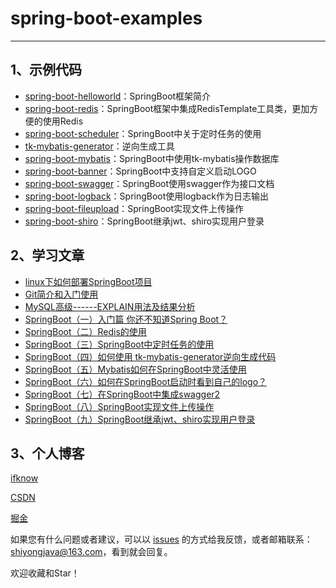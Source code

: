 # spring-boot-examples


------
## 1、示例代码

- [spring-boot-helloworld](https://github.com/ifknow/spring-boot-examples/tree/master/spring-boot-helloworld)：SpringBoot框架简介
- [spring-boot-redis](https://github.com/ifknow/spring-boot-examples/tree/master/spring-boot-redis)：SpringBoot框架中集成RedisTemplate工具类，更加方便的使用Redis 
- [spring-boot-scheduler](https://github.com/ifknow/spring-boot-examples/tree/master/spring-boot-scheduler)：SpringBoot中关于定时任务的使用
- [tk-mybatis-generator](https://github.com/ifknow/spring-boot-examples/tree/master/tk-mybatis-generator)：逆向生成工具
- [spring-boot-mybatis](https://github.com/ifknow/spring-boot-examples/tree/master/spring-boot-mybatis)：SpringBoot中使用tk-mybatis操作数据库
- [spring-boot-banner](https://github.com/ifknow/spring-boot-examples/tree/master/spring-boot-banner)：SpringBoot中支持自定义启动LOGO
- [spring-boot-swagger](https://github.com/ifknow/spring-boot-examples/tree/master/spring-boot-swagger)：SpringBoot使用swagger作为接口文档
- [spring-boot-logback](https://github.com/ifknow/spring-boot-examples/tree/master/spring-boot-logback)：SpringBoot使用logback作为日志输出
- [spring-boot-fileupload](https://github.com/ifknow/spring-boot-examples/tree/master/spring-boot-fileupload)：SpringBoot实现文件上传操作
- [spring-boot-shiro](https://github.com/ifknow/spring-boot-examples/tree/master/spring-boot-shiro)：SpringBoot继承jwt、shiro实现用户登录



## 2、学习文章

- [linux下如何部署SpringBoot项目](http://gongshiyong.online/article/5)
- [Git简介和入门使用](http://gongshiyong.online/article/6)
- [MySQL高级------EXPLAIN用法及结果分析](http://gongshiyong.online/article/7)
- [SpringBoot（一）入门篇 你还不知道Spring Boot？](http://gongshiyong.online/article/8)
- [SpringBoot（二）Redis的使用](http://gongshiyong.online/article/9)
- [SpringBoot（三）SpringBoot中定时任务的使用](http://gongshiyong.online/article/10)
- [SpringBoot（四）如何使用 tk-mybatis-generator逆向生成代码](http://gongshiyong.online/article/11)
- [SpringBoot（五）Mybatis如何在SpringBoot中灵活使用](http://gongshiyong.online/article/12)
- [SpringBoot（六）如何在SpringBoot启动时看到自己的logo？](http://gongshiyong.online/article/13)
- [SpringBoot（七）在SpringBoot中集成swagger2](http://gongshiyong.online/article/14)
- [SpringBoot（八）SpringBoot实现文件上传操作](http://gongshiyong.online/article/15)
- [SpringBoot（九）SpringBoot继承jwt、shiro实现用户登录](http://gongshiyong.online/article/16)


## 3、个人博客

[ifknow](http://www.gongshiyong.online)

[CSDN](https://blog.csdn.net/qq_41373681)

[掘金](https://juejin.im/user/1521379825420973/posts)

如果您有什么问题或者建议，可以以 [issues](https://github.com/ifknow/spring-boot-examples/issues) 的方式给我反馈，或者邮箱联系：shiyongjava@163.com，看到就会回复。

欢迎收藏和Star！
